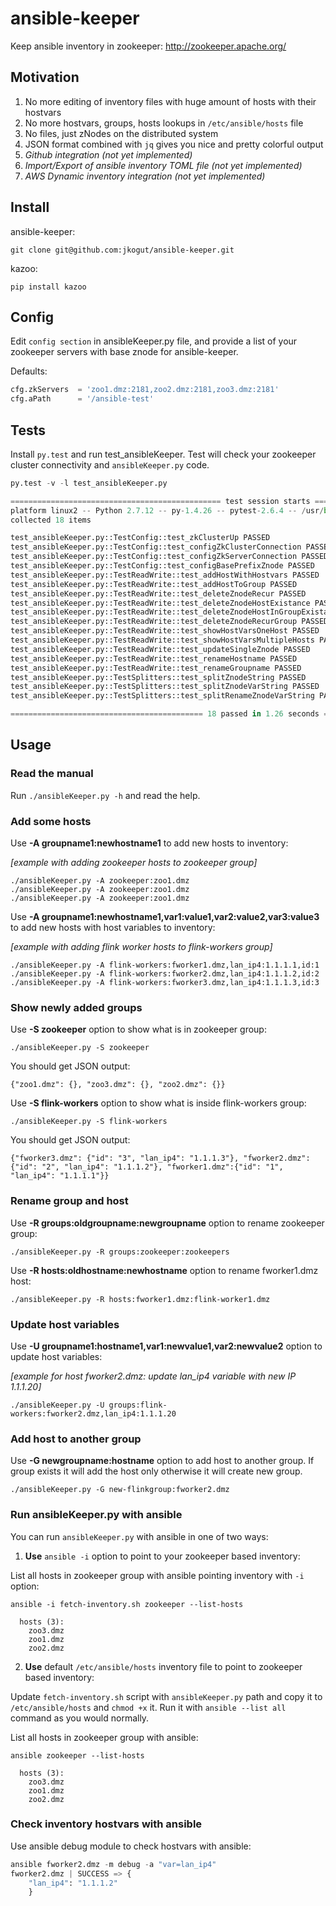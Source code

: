 # ansible-keeper
Keep ansible inventory in zookeeper:  http://zookeeper.apache.org/


Motivation
----------

1. No more editing of inventory files with huge amount of hosts with their hostvars
2. No more hostvars, groups, hosts lookups in `/etc/ansible/hosts` file 
3. No files, just zNodes on the distributed system
4. JSON format combined with `jq` gives you nice and pretty colorful output 
5. *Github integration (not yet implemented)* 
6. *Import/Export of ansible inventory TOML file (not yet implemented)* 
7. *AWS Dynamic inventory integration (not yet implemented)* 

Install
-------

ansible-keeper:
```
git clone git@github.com:jkogut/ansible-keeper.git
```

kazoo:
```
pip install kazoo
```


Config
------
Edit `config section` in ansibleKeeper.py file, 
and provide a list of your zookeeper servers with base znode for ansible-keeper.


Defaults:

```python
cfg.zkServers  = 'zoo1.dmz:2181,zoo2.dmz:2181,zoo3.dmz:2181'
cfg.aPath      = '/ansible-test'
```


Tests
-----
Install `py.test` and run test_ansibleKeeper.
Test will check your zookeeper cluster connectivity and `ansibleKeeper.py` code.  

```python
py.test -v -l test_ansibleKeeper.py

=============================================== test session starts =================================================
platform linux2 -- Python 2.7.12 -- py-1.4.26 -- pytest-2.6.4 -- /usr/bin/python
collected 18 items 

test_ansibleKeeper.py::TestConfig::test_zkClusterUp PASSED
test_ansibleKeeper.py::TestConfig::test_configZkClusterConnection PASSED
test_ansibleKeeper.py::TestConfig::test_configZkServerConnection PASSED
test_ansibleKeeper.py::TestConfig::test_configBasePrefixZnode PASSED
test_ansibleKeeper.py::TestReadWrite::test_addHostWithHostvars PASSED
test_ansibleKeeper.py::TestReadWrite::test_addHostToGroup PASSED
test_ansibleKeeper.py::TestReadWrite::test_deleteZnodeRecur PASSED
test_ansibleKeeper.py::TestReadWrite::test_deleteZnodeHostExistance PASSED
test_ansibleKeeper.py::TestReadWrite::test_deleteZnodeHostInGroupExistance PASSED
test_ansibleKeeper.py::TestReadWrite::test_deleteZnodeRecurGroup PASSED
test_ansibleKeeper.py::TestReadWrite::test_showHostVarsOneHost PASSED
test_ansibleKeeper.py::TestReadWrite::test_showHostVarsMultipleHosts PASSED
test_ansibleKeeper.py::TestReadWrite::test_updateSingleZnode PASSED
test_ansibleKeeper.py::TestReadWrite::test_renameHostname PASSED
test_ansibleKeeper.py::TestReadWrite::test_renameGroupname PASSED
test_ansibleKeeper.py::TestSplitters::test_splitZnodeString PASSED
test_ansibleKeeper.py::TestSplitters::test_splitZnodeVarString PASSED
test_ansibleKeeper.py::TestSplitters::test_splitRenameZnodeVarString PASSED

=========================================== 18 passed in 1.26 seconds ==============================================
```


Usage
-----

### Read the manual
Run `./ansibleKeeper.py -h` and read the help. 


### Add some hosts

Use **-A groupname1:newhostname1** to add new hosts to inventory: 

*[example with adding zookeeper hosts to zookeeper group]*
```
./ansibleKeeper.py -A zookeeper:zoo1.dmz
./ansibleKeeper.py -A zookeeper:zoo1.dmz
./ansibleKeeper.py -A zookeeper:zoo1.dmz
```

Use **-A groupname1:newhostname1,var1:value1,var2:value2,var3:value3** to add new hosts with host variables to inventory: 

*[example with adding flink worker hosts to flink-workers group]*
```
./ansibleKeeper.py -A flink-workers:fworker1.dmz,lan_ip4:1.1.1.1,id:1
./ansibleKeeper.py -A flink-workers:fworker2.dmz,lan_ip4:1.1.1.2,id:2
./ansibleKeeper.py -A flink-workers:fworker3.dmz,lan_ip4:1.1.1.3,id:3
```


### Show newly added groups

Use **-S zookeeper** option to show what is in zookeeper group:

```
./ansibleKeeper.py -S zookeeper
```

You should get JSON output:

```
{"zoo1.dmz": {}, "zoo3.dmz": {}, "zoo2.dmz": {}}
```

Use **-S flink-workers** option to show what is inside flink-workers group:

```
./ansibleKeeper.py -S flink-workers
```

You should get JSON output:

```
{"fworker3.dmz": {"id": "3", "lan_ip4": "1.1.1.3"}, "fworker2.dmz": {"id": "2", "lan_ip4": "1.1.1.2"}, "fworker1.dmz":{"id": "1", "lan_ip4": "1.1.1.1"}}
```


### Rename group and host

Use **-R groups:oldgroupname:newgroupname** option to rename zookeeper group:

```
./ansibleKeeper.py -R groups:zookeeper:zookeepers
```

Use **-R hosts:oldhostname:newhostname** option to rename fworker1.dmz host:

```
./ansibleKeeper.py -R hosts:fworker1.dmz:flink-worker1.dmz
```


### Update host variables

Use **-U groupname1:hostname1,var1:newvalue1,var2:newvalue2** option to update host variables:

*[example for host fworker2.dmz: update lan_ip4 variable with new IP 1.1.1.20]*

```
./ansibleKeeper.py -U groups:flink-workers:fworker2.dmz,lan_ip4:1.1.1.20
```


### Add host to another group

Use **-G newgroupname:hostname** option to add host to another group.
If group exists it will add the host only otherwise it will create new group.

```
./ansibleKeeper.py -G new-flinkgroup:fworker2.dmz
```


### Run ansibleKeeper.py with ansible

You can run `ansibleKeeper.py` with ansible in one of two ways:


1. **Use** `ansible -i` option to point to your zookeeper based inventory:

List all hosts in zookeeper group with ansible pointing inventory with `-i` option:

```
ansible -i fetch-inventory.sh zookeeper --list-hosts

  hosts (3):
	zoo3.dmz
	zoo1.dmz
	zoo2.dmz
```

2. **Use** default `/etc/ansible/hosts` inventory file to point to zookeeper based inventory:

Update `fetch-inventory.sh` script with `ansibleKeeper.py` path and copy it to `/etc/ansible/hosts` and `chmod +x` it.
Run it with `ansible --list all` command as you would normally.

List all hosts in zookeeper group with ansible:

```
ansible zookeeper --list-hosts

  hosts (3):
	zoo3.dmz
	zoo1.dmz
	zoo2.dmz
```


### Check inventory hostvars with ansible

Use ansible debug module to check hostvars with ansible:

```python
ansible fworker2.dmz -m debug -a "var=lan_ip4"
fworker2.dmz | SUCCESS => {
    "lan_ip4": "1.1.1.2"
	}
```
